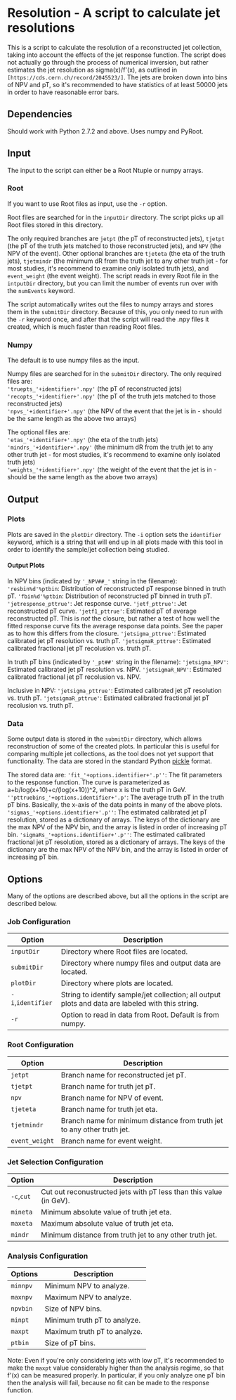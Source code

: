 # Resolution - A script to calculate jet resolutions

This is a script to calculate the resolution of a reconstructed jet collection, taking into account the effects of the jet response function.
The script does not actually go through the process of numerical inversion, but rather estimates the jet resolution as sigma(x)/f'(x), as outlined in `[https://cds.cern.ch/record/2045523/]`.
The jets are broken down into bins of NPV and pT, so it's recommended to have statistics of at least 50000 jets in order to have reasonable error bars.

## Dependencies
Should work with Python 2.7.2 and above. Uses numpy and PyRoot.

## Input
The input to the script can either be a Root Ntuple or numpy arrays.

### Root
If you want to use Root files as input, use the `-r` option.

Root files are searched for in the `inputDir` directory. The script picks up all Root files stored in this directory.

The only required branches are `jetpt` (the pT of reconstructed jets), `tjetpt` (the pT of the truth jets matched to those reconstructed jets), and `NPV` (the NPV of the event).
Other optional branches are `tjeteta` (the eta of the truth jets), `tjetmindr` (the minimum dR from the truth jet to any other truth jet - for most studies, it's recommend to examine only isolated truth jets), and `event_weight` (the event weight).
The script reads in every Root file in the `intputDir` directory, but you can limit the number of events run over with the `numEvents` keyword.

The script automatically writes out the files to numpy arrays and stores them in the `submitDir` directory. Because of this, you only need to run with the `-r` keyword once, and after that the script will read the .npy files it created, which is much faster than reading Root files.

### Numpy
The default is to use numpy files as the input.

Numpy files are searched for in the `submitDir` directory. The only required files are:  
`'truepts_'+identifier+'.npy'` (the pT of reconstructed jets)  
`'recopts_'+identifier+'.npy'` (the pT of the truth jets matched to those reconstructed jets)  
`'npvs_'+identifier+'.npy'` (the NPV of the event that the jet is in - should be the same length as the above two arrays)  

The optional files are:  
`'etas_'+identifier+'.npy'` (the eta of the truth jets)  
`'mindrs_'+identifier+'.npy'` (the minimum dR from the truth jet to any other truth jet - for most studies, it's recommend to examine only isolated truth jets)  
`'weights_'+identifier+'.npy'` (the weight of the event that the jet is in - should be the same length as the above two arrays)  

## Output

### Plots
Plots are saved in the `plotDir` directory. The `-i` option sets the `identifier` keyword, which is a string that will end up in all plots made with this tool in order to identify the sample/jet collection being studied.

#### Output Plots
In NPV bins (indicated by `'_NPV##_'` string in the filename):
`'resbin%d'%ptbin`: Distribution of reconstructed pT response binned in truth pT.
`'fbin%d'%ptbin`: Distribution of reconstructed pT binned in truth pT.
`'jetresponse_pttrue'`: Jet response curve.
`'jetf_pttrue'`: Jet reconstructed pT curve.
`'jetf1_pttrue'`: Estimated pT of average reconstructed pT. This is *not* the closure, but rather a test of how well the fitted response curve fits the average response data points. See the paper as to how this differs from the closure.
`'jetsigma_pttrue'`: Estimated calibrated jet pT resolution vs. truth pT.
`'jetsigmaR_pttrue'`: Estimated calibrated fractional jet pT recolusion vs. truth pT.

In truth pT bins (indicated by `'_pt##'` string in the filename):
`'jetsigma_NPV'`: Estimated calibrated jet pT resolution vs. NPV.
`'jetsigmaR_NPV'`: Estimated calibrated fractional jet pT recolusion vs. NPV.

Inclusive in NPV:
`'jetsigma_pttrue'`: Estimated calibrated jet pT resolution vs. truth pT.
`'jetsigmaR_pttrue'`: Estimated calibrated fractional jet pT recolusion vs. truth pT.

### Data
Some output data is stored in the `submitDir` directory, which allows reconstruction of some of the created plots. In particular this is useful for comparing multiple jet collections, as the tool does not yet support that functionality. The data are stored in the standard Python [pickle](https://docs.python.org/2/library/pickle.html) format.

The stored data are:
`'fit_'+options.identifier+'.p''`: The fit parameters to the response function. The curve is parameterized as a+b/log(x+10)+c/(log(x+10))^2, where x is the truth pT in GeV.
`''pttruebins_'+options.identifier+'.p'`: The average truth pT in the truth pT bins. Basically, the x-axis of the data points in many of the above plots.
`'sigmas_'+options.identifier+'.p''`: The estimated calibrated jet pT resolution, stored as a dictionary of arrays. The keys of the dictionary are the max NPV of the NPV bin, and the array is listed in order of increasing pT bin.
`'sigmaRs_'+options.identifier+'.p''`: The estimated calibrated fractional jet pT resolution, stored as a dictionary of arrays. The keys of the dictionary are the max NPV of the NPV bin, and the array is listed in order of increasing pT bin.

## Options
Many of the options are described above, but all the options in the script are described below.
### Job Configuration
Option | Description
--- | ---
`inputDir` | Directory where Root files are located.
`submitDir` | Directory where numpy files and output data are located.
`plotDir` | Directory where plots are located.
`-i`,`identifier` | String to identify sample/jet collection; all output plots and data are labeled with this string.
`-r` | Option to read in data from Root. Default is from numpy.
### Root Configuration
Option | Description
--- | ---
`jetpt` | Branch name for reconstructed jet pT.
`tjetpt` | Branch name for truth jet pT.
`npv` | Branch name for NPV of event.
`tjeteta` | Branch name for truth jet eta.
`tjetmindr` | Branch name for minimum distance from truth jet to any other truth jet.
`event_weight` | Branch name for event weight.
### Jet Selection Configuration
Option | Description
--- | ---
`-c`,`cut` | Cut out reconustructed jets with pT less than this value (in GeV).
`mineta` | Minimum absolute value of truth jet eta.
`maxeta` | Maximum absolute value of truth jet eta.
`mindr` | Minimum distance from truth jet to any other truth jet.
### Analysis Configuration
Options | Description
--- | ---
`minnpv` | Minimum NPV to analyze.
`maxnpv` | Maximum NPV to analyze.
`npvbin` | Size of NPV bins.
`minpt` | Minimum truth pT to analyze.
`maxpt` | Maximum truth pT to analyze.
`ptbin` | Size of pT bins.
Note: Even if you're only considering jets with low pT, it's recommended to make the `maxpt` value considerably higher than the analysis regime, so that f'(x) can be measured properly. In particular, if you only analyze one pT bin then the analysis will fail, because no fit can be made to the response function.


